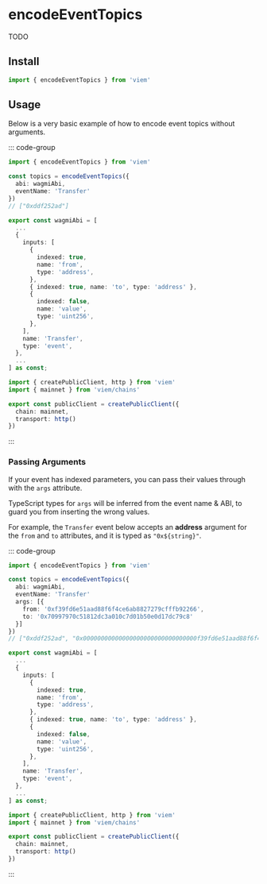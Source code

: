 # encodeEventTopics

TODO

## Install

```ts
import { encodeEventTopics } from 'viem'
```

## Usage

Below is a very basic example of how to encode event topics without arguments.

::: code-group

```ts [example.ts]
import { encodeEventTopics } from 'viem'

const topics = encodeEventTopics({
  abi: wagmiAbi,
  eventName: 'Transfer'
})
// ["0xddf252ad"]
```

```ts
export const wagmiAbi = [
  ...
  {
    inputs: [
      {
        indexed: true,
        name: 'from',
        type: 'address',
      },
      { indexed: true, name: 'to', type: 'address' },
      {
        indexed: false,
        name: 'value',
        type: 'uint256',
      },
    ],
    name: 'Transfer',
    type: 'event',
  },
  ...
] as const;
```

```ts [client.ts]
import { createPublicClient, http } from 'viem'
import { mainnet } from 'viem/chains'

export const publicClient = createPublicClient({
  chain: mainnet,
  transport: http()
})
```

:::

### Passing Arguments

If your event has indexed parameters, you can pass their values through with the `args` attribute.

TypeScript types for `args` will be inferred from the event name & ABI, to guard you from inserting the wrong values.

For example, the `Transfer` event below accepts an **address** argument for the `from` and `to` attributes, and it is typed as `"0x${string}"`.

::: code-group

```ts [example.ts]
import { encodeEventTopics } from 'viem'

const topics = encodeEventTopics({
  abi: wagmiAbi,
  eventName: 'Transfer'
  args: [{
    from: '0xf39fd6e51aad88f6f4ce6ab8827279cfffb92266',
    to: '0x70997970c51812dc3a010c7d01b50e0d17dc79c8'
  }]
})
// ["0xddf252ad", "0x00000000000000000000000000000000f39fd6e51aad88f6f4ce6ab8827279cfffb92266", "0x0000000000000000000000000000000070997970c51812dc3a010c7d01b50e0d17dc79c8"]
```

```ts
export const wagmiAbi = [
  ...
  {
    inputs: [
      {
        indexed: true,
        name: 'from',
        type: 'address',
      },
      { indexed: true, name: 'to', type: 'address' },
      {
        indexed: false,
        name: 'value',
        type: 'uint256',
      },
    ],
    name: 'Transfer',
    type: 'event',
  },
  ...
] as const;
```

```ts [client.ts]
import { createPublicClient, http } from 'viem'
import { mainnet } from 'viem/chains'

export const publicClient = createPublicClient({
  chain: mainnet,
  transport: http()
})
```

:::
